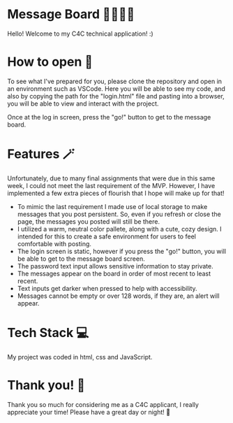 # Message Board 💬👩🏻‍💻
Hello! Welcome to my C4C technical application! :)

# How to open 📂
To see what I've prepared for you, please clone the repository and open in an environment such as VSCode. Here you will be able to see my code, and also by copying the path for the "login.html" file and pasting into a browser, you will be able to view and interact with the project.

Once at the log in screen, press the "go!" button to get to the message board.

# Features 🪄

Unfortunately, due to many final assignments that were due in this same week, I could not meet the last requirement of the MVP. However, I have implemented a few extra pieces of flourish that I hope will make up for that!

- To mimic the last requirement I made use of local storage to make messages that you post persistent. So, even if you refresh or close the page, the messages you posted will still be there.
- I utilized a warm, neutral color pallete, along with a cute, cozy design. I intended for this to create a safe environment for users to feel comfortable with posting.
- The login screen is static, however if you press the "go!" button, you will be able to get to the message board screen.
- The password text input allows sensitive information to stay private.
- The messages appear on the board in order of most recent to least recent.
- Text inputs get darker when pressed to help with accessibility.
- Messages cannot be empty or over 128 words, if they are, an alert will appear.

# Tech Stack 💻

My project was coded in html, css and JavaScript.

# Thank you! 🥳

Thank you so much for considering me as a C4C applicant, I really appreciate your time! Please have a great day or night! 🫶
